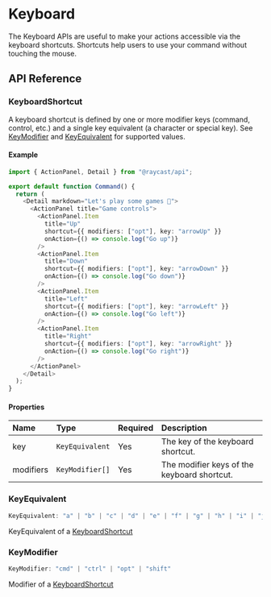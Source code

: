 # Keyboard

The Keyboard APIs are useful to make your actions accessible via the keyboard shortcuts. Shortcuts help users to use your command without touching the mouse.

## API Reference

### KeyboardShortcut

A keyboard shortcut is defined by one or more modifier keys \(command, control, etc.\) and a single key equivalent \(a character or special key\). See [KeyModifier](https://github.com/raycast/extensions/tree/c7c740a4e64bd69ec583e9fc064d014d782391fc/docs/keyboard.md#keymodifier) and [KeyEquivalent](https://github.com/raycast/extensions/tree/c7c740a4e64bd69ec583e9fc064d014d782391fc/docs/keyboard.md#keyequivalent) for supported values.

#### Example

```typescript
import { ActionPanel, Detail } from "@raycast/api";

export default function Command() {
  return (
    <Detail markdown="Let's play some games 👾">
      <ActionPanel title="Game controls">
        <ActionPanel.Item
          title="Up"
          shortcut={{ modifiers: ["opt"], key: "arrowUp" }}
          onAction={() => console.log("Go up")}
        />
        <ActionPanel.Item
          title="Down"
          shortcut={{ modifiers: ["opt"], key: "arrowDown" }}
          onAction={() => console.log("Go down")}
        />
        <ActionPanel.Item
          title="Left"
          shortcut={{ modifiers: ["opt"], key: "arrowLeft" }}
          onAction={() => console.log("Go left")}
        />
        <ActionPanel.Item
          title="Right"
          shortcut={{ modifiers: ["opt"], key: "arrowRight" }}
          onAction={() => console.log("Go right")}
        />
      </ActionPanel>
    </Detail>
  );
}
```

#### Properties

| Name | Type | Required | Description |
| :--- | :--- | :--- | :--- |
| key | `KeyEquivalent` | Yes | The key of the keyboard shortcut. |
| modifiers | `KeyModifier[]` | Yes | The modifier keys of the keyboard shortcut. |

### KeyEquivalent

```typescript
KeyEquivalent: "a" | "b" | "c" | "d" | "e" | "f" | "g" | "h" | "i" | "j" | "k" | "l" | "m" | "n" | "o" | "p" | "q" | "r" | "s" | "t" | "u" | "v" | "w" | "x" | "y" | "z" | "0" | "1" | "2" | "3" | "4" | "5" | "6" | "7" | "8" | "9" | "." | "," | ";" | "=" | "+" | "-" | "[" | "]" | "{" | "}" | "«" | "»" | "(" | ")" | "/" | "\\" | "'" | "`" | "§" | "^" | "@" | "$" | "return" | "delete" | "deleteForward" | "tab" | "arrowUp" | "arrowDown" | "arrowLeft" | "arrowRight" | "pageUp" | "pageDown" | "home" | "end" | "space" | "escape" | "enter" | "backspace"
```

KeyEquivalent of a [KeyboardShortcut](https://github.com/raycast/extensions/tree/c7c740a4e64bd69ec583e9fc064d014d782391fc/docs/keyboard.md#keyboardshortcut)

### KeyModifier

```typescript
KeyModifier: "cmd" | "ctrl" | "opt" | "shift"
```

Modifier of a [KeyboardShortcut](https://github.com/raycast/extensions/tree/c7c740a4e64bd69ec583e9fc064d014d782391fc/docs/keyboard.md#keyboardshortcut)

